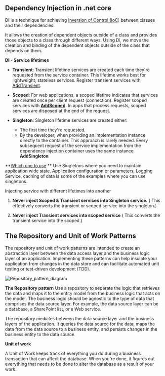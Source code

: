 ## **Dependency Injection in .net core**

DI is a technique for achieving [Inversion of Control (IoC)](https://docs.microsoft.com/en-us/dotnet/architecture/modern-web-apps-azure/architectural-principles#dependency-inversion) between classes and their dependencies.

It allows the creation of dependent objects outside of a class and provides those objects to a class through different ways. Using DI, we move the creation and binding of the dependent objects outside of the class that depends on them.

**DI - Service lifetimes**

-   **Transient**: Transient lifetime services are created each time they're requested from the service container. This lifetime works best for lightweight, stateless services. Register transient services with [AddTransient](https://docs.microsoft.com/en-us/dotnet/api/microsoft.extensions.dependencyinjection.servicecollectionserviceextensions.addtransient).

-   **Scoped**: For web applications, a scoped lifetime indicates that services are created once per client request (connection). Register scoped services with  [**AddScoped**](https://docs.microsoft.com/en-us/dotnet/api/microsoft.extensions.dependencyinjection.servicecollectionserviceextensions.addscoped). In apps that process requests, scoped services are disposed at the end of the request.

-   **Singleton**: Singleton lifetime services are created either:
	-   The first time they're requested.
	-   By the developer, when providing an implementation instance directly to the container. This approach is rarely needed. Every subsequent request of the service implementation from the dependency injection container uses the same instance.  **AddSingleton**
	
**[Which one to use](https://stackoverflow.com/questions/38138100/addtransient-addscoped-and-addsingleton-services-differences) **
Use Singletons where you need to maintain application wide state. Application configuration or parameters, Logging Service, caching of data is some of the examples where you can use singletons.

Injecting service with different lifetimes into another

1.  **Never inject Scoped & Transient services into Singleton service.**  ( This effectively converts the transient or scoped service into the singleton.)
    
2.  **Never inject Transient services into scoped service**  ( This converts the transient service into the scoped.)

## The Repository and Unit of Work Patterns
The repository and unit of work patterns are intended to create an abstraction layer between the data access layer and the business logic layer of an application. Implementing these patterns can help insulate your application from changes in the data store and can facilitate automated unit testing or test-driven development (TDD).

![Repository_pattern_diagram](https://asp.net/media/2578149/Windows-Live-Writer_8c4963ba1fa3_CE3B_Repository_pattern_diagram_1df790d3-bdf2-4c11-9098-946ddd9cd884.png)

**The Repository pattern**
Use a repository to separate the logic that retrieves the data and maps it to the entity model from the business logic that acts on the model. The business logic should be agnostic to the type of data that comprises the data source layer. For example, the data source layer can be a database, a SharePoint list, or a Web service.

The repository mediates between the data source layer and the business layers of the application. It queries the data source for the data, maps the data from the data source to a business entity, and persists changes in the business entity to the data source.

**Unit of work**

A Unit of Work keeps track of everything you do during a business transaction that can affect the database. When you're done, it figures out everything that needs to be done to alter the database as a result of your work.